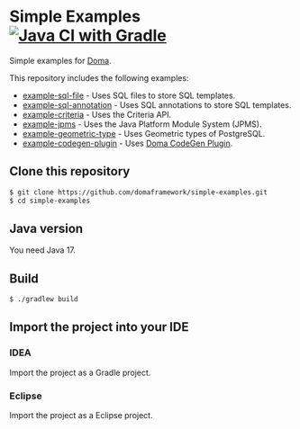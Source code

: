 Simple Examples [![Java CI with Gradle](https://github.com/domaframework/simple-examples/workflows/Java%20CI%20with%20Gradle/badge.svg)](https://github.com/domaframework/simple-examples/actions?query=workflow%3A%22Java+CI+with+Gradle%22)
========================================

Simple examples for [Doma](https://github.com/domaframework/doma).

This repository includes the following examples:

* [example-sql-file](example-sql-file) - Uses SQL files to store SQL templates.
* [example-sql-annotation](example-sql-annotation) - Uses SQL annotations to store SQL templates.
* [example-criteria](example-criteria) - Uses the Criteria API.
* [example-jpms](example-jpms) - Uses the Java Platform Module System (JPMS).
* [example-geometric-type](example-geometric-type) - Uses Geometric types of PostgreSQL.
* [example-codegen-plugin](example-codegen-plugin) - Uses [Doma CodeGen Plugin](https://github.com/domaframework/doma-codegen-plugin).

Clone this repository
---------------------

```bash
$ git clone https://github.com/domaframework/simple-examples.git
$ cd simple-examples
```

Java version
------------

You need Java 17.

Build
-----

```bash
$ ./gradlew build
```

Import the project into your IDE
--------------------------------

### IDEA

Import the project as a Gradle project.

### Eclipse

Import the project as a Eclipse project.
